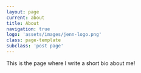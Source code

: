 ```yaml
---
layout: page
current: about
title: About
navigation: true
logo: 'assets/images/jenn-logo.png'
class: page-template
subclass: 'post page'
---
```


This is the page where I write a short bio about me!
